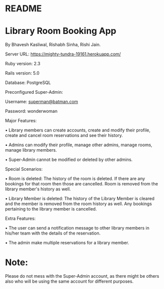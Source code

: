 # README

# Library Room Booking App

By Bhavesh Kasliwal, Rishabh Sinha, Rishi Jain.

Server URL: https://mighty-tundra-19161.herokuapp.com/

Ruby version: 	2.3

Rails version: 	5.0

Database: 		PostgreSQL

Preconfigured Super-Admin:

Username: superman@batman.com

Password: wonderwoman

Major Features: 

  •	Library members can create accounts, create and modify their profile, create and cancel room reservations and see their history.

  •	Admins can modify their profile, manage other admins, manage rooms, manage library members.

  •	Super-Admin cannot be modified or deleted by other admins.
  
Special Scenarios: 
 
  • Room is deleted: The history of the room is deleted. If there are any bookings for that room then those are cancelled. Room is removed from the library member's history as well.
  
  •	Library Member is deleted: The history of the Library Member is cleared and the member is removed from the room history as well. Any bookings pertaining to the library member is cancelled.
  
Extra Features:

  •	The user can send a notification message to other library members in his/her team with the details of the reservation.
  
  • The admin make multiple reservations for a library member.

# Note:
Please do not mess with the Super-Admin account, as there might be others also who will be using the same account for different purposes.

